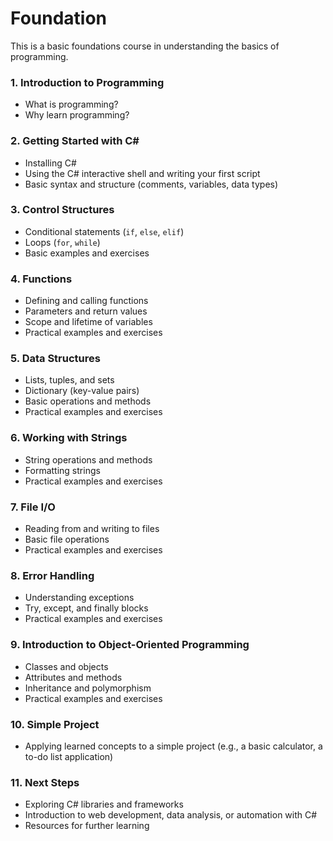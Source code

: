 # Foundation

This is a basic foundations course in understanding the basics of programming.

### 1. Introduction to Programming

- What is programming?
- Why learn programming?

### 2. Getting Started with C#

- Installing C#
- Using the C# interactive shell and writing your first script
- Basic syntax and structure (comments, variables, data types)

### 3. Control Structures

- Conditional statements (`if`, `else`, `elif`)
- Loops (`for`, `while`)
- Basic examples and exercises

### 4. Functions

- Defining and calling functions
- Parameters and return values
- Scope and lifetime of variables
- Practical examples and exercises

### 5. Data Structures

- Lists, tuples, and sets
- Dictionary (key-value pairs)
- Basic operations and methods
- Practical examples and exercises

### 6. Working with Strings

- String operations and methods
- Formatting strings
- Practical examples and exercises

### 7. File I/O

- Reading from and writing to files
- Basic file operations
- Practical examples and exercises

### 8. Error Handling

- Understanding exceptions
- Try, except, and finally blocks
- Practical examples and exercises

### 9. Introduction to Object-Oriented Programming

- Classes and objects
- Attributes and methods
- Inheritance and polymorphism
- Practical examples and exercises

### 10. Simple Project

- Applying learned concepts to a simple project (e.g., a basic calculator, a to-do list application)

### 11. Next Steps

- Exploring C# libraries and frameworks
- Introduction to web development, data analysis, or automation with C#
- Resources for further learning